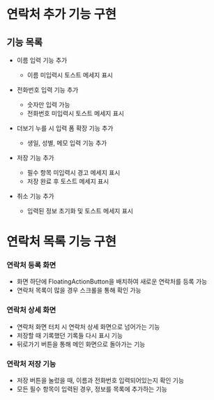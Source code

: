 # 연락처 추가 기능 구현

## 기능 목록

- 이름 입력 기능 추가
  - 이름 미입력시 토스트 메세지 표시

- 전화번호 입력 기능 추가
  - 숫자만 입력 가능
  - 전화번호 미입력시 토스트 메세지 표시

- 더보기 누를 시 입력 폼 확장 기능 추가
  - 생일, 성별, 메모 입력 기능 추가

- 저장 기능 추가
  - 필수 항목 미입력시 경고 메세지 표시
  - 저장 완료 후 토스트 메세지 표시

- 취소 기능 추가
  - 입력된 정보 초기화 및 토스트 메세지 표시


# 연락처 목록 기능 구현

### 연락처 등록 화면
- 화면 하단에 FloatingActionButton을 배치하여 새로운 연락처를 등록 가능
- 연락처 목록이 많을 경우 스크롤을 통해 확인 가능

### 연락처 상세 화면
- 연락처 화면 터치 시 연락처 상세 화면으로 넘어가는 기능
- 저장할 때 기록했던 기록들 다시 표시 기능
- 뒤로가기 버튼을 통해 메인 화면으로 돌아가는 기능

### 연락처 저장 기능
- 저장 버튼을 눌렀을 때, 이름과 전화번호 입력되어있는지 확인 기능
- 모든 필수 항목이 입력된 경우, 정보를 목록에 추가하는 기능
